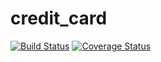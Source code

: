 # credit_card

[![Build Status](https://travis-ci.org/DarshReddy/credit_card.svg?branch=master)](https://travis-ci.com/github/DarshReddy/credit_card)
[![Coverage Status](https://coveralls.io/repos/github/DarshReddy/credit_card/badge.svg?branch=master)](https://coveralls.io/github/DarshReddy/credit_card?branch=master)
